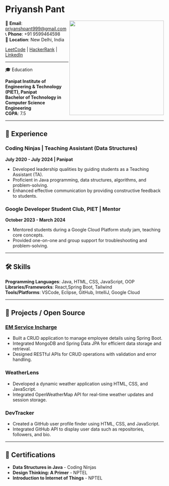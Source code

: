 



# Priyansh Pant
<img align="right" width="300px" src="https://user-images.githubusercontent.com/30778907/222880097-24ccc8fb-099e-4690-b740-dc804e44d0eb.png">

📧 **Email**: [priyanshpant999@gmail.com](mailto:priyanshpant999@gmail.com)  
📞 **Phone**: +91 9599464598  
📍 **Location**: New Delhi, India  

[LeetCode](https://leetcode.com/) | [HackerRank](https://www.hackerrank.com/) | [LinkedIn](https://www.linkedin.com/)  

---

🎓 Education

**Panipat Institute of Engineering & Technology (PIET), Panipat**  
**Bachelor of Technology in Computer Science Engineering**  
**CGPA**: 7.5  

---

## 💼 Experience

### **Coding Ninjas | Teaching Assistant (Data Structures)**  
**July 2020 - July 2024 | Panipat**  
- Developed leadership qualities by guiding students as a Teaching Assistant (TA).  
- Proficient in Java programming, data structures, algorithms, and problem-solving.  
- Enhanced effective communication by providing constructive feedback to students.

### **Google Developer Student Club, PIET | Mentor**  
**October 2023 - March 2024**  
- Mentored students during a Google Cloud Platform study jam, teaching core concepts.  
- Provided one-on-one and group support for troubleshooting and problem-solving.

---

## 🛠 Skills

**Programming Languages**: Java, HTML, CSS, JavaScript, OOP  
**Libraries/Frameworks**: React,Spring Boot, Tailwind  
**Tools/Platforms**: VSCode, Eclipse, GitHub, IntelliJ, Google Cloud  

---

## 🚀 Projects / Open Source

### [EM Service Incharge](#)  
- Built a CRUD application to manage employee details using Spring Boot.  
- Integrated MongoDB and Spring Data JPA for efficient data storage and retrieval.  
- Designed RESTful APIs for CRUD operations with validation and error handling.

### **WeatherLens**  
- Developed a dynamic weather application using HTML, CSS, and JavaScript.  
- Integrated OpenWeatherMap API for real-time weather updates and session storage.

### **DevTracker**  
- Created a GitHub user profile finder using HTML, CSS, and JavaScript.  
- Integrated GitHub API to display user data such as repositories, followers, and bio.

---

## 📜 Certifications

- **Data Structures in Java** - Coding Ninjas  
- **Design Thinking: A Primer** - NPTEL  
- **Introduction to Internet of Things** - NPTEL  

